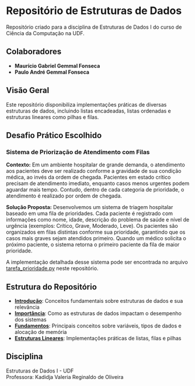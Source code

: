 # Repositório de Estruturas de Dados

Repositório criado para a disciplina de Estruturas de Dados I do curso de Ciência da Computação na UDF.

## Colaboradores
- **Maurício Gabriel Gemmal Fonseca**
- **Paulo André Gemmal Fonseca**

## Visão Geral
Este repositório disponibiliza implementações práticas de diversas estruturas de dados, incluindo listas encadeadas, listas ordenadas e estruturas lineares como pilhas e filas.

## Desafio Prático Escolhido

### Sistema de Priorização de Atendimento com Filas

**Contexto:** Em um ambiente hospitalar de grande demanda, o atendimento aos pacientes deve ser realizado conforme a gravidade de sua condição médica, ao invés da ordem de chegada. Pacientes em estado crítico precisam de atendimento imediato, enquanto casos menos urgentes podem aguardar mais tempo. Contudo, dentro de cada categoria de prioridade, o atendimento é realizado por ordem de chegada.

**Solução Proposta:** Desenvolvemos um sistema de triagem hospitalar baseado em uma fila de prioridades. Cada paciente é registrado com informações como nome, idade, descrição do problema de saúde e nível de urgência (exemplos: Crítico, Grave, Moderado, Leve). Os pacientes são organizados em filas distintas conforme sua prioridade, garantindo que os casos mais graves sejam atendidos primeiro. Quando um médico solicita o próximo paciente, o sistema retorna o primeiro paciente da fila de maior prioridade.

A implementação detalhada desse sistema pode ser encontrada no arquivo [tarefa_prioridade.py](tarefa_prioridade.py) neste repositório.

## Estrutura do Repositório

- **[Introdução](Introducao/)**: Conceitos fundamentais sobre estruturas de dados e sua relevância
- **[Importância](Importancia/)**: Como as estruturas de dados impactam o desempenho dos sistemas
- **[Fundamentos](Fundamentos/)**: Principais conceitos sobre variáveis, tipos de dados e alocação de memória
- **[Estruturas Lineares](Estruturas-Lineares/)**: Implementações práticas de listas, filas e pilhas

## Disciplina
Estruturas de Dados I - UDF  
Professora: Kadidja Valeria Reginaldo de Oliveira
```

